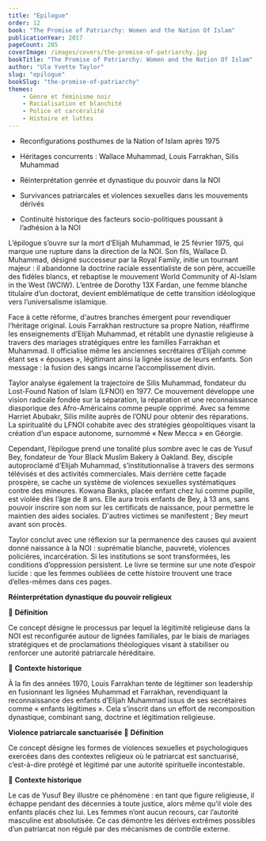 ```yaml
---
title: "Epilogue"
order: 12
book: "The Promise of Patriarchy: Women and the Nation Of Islam"
publicationYear: 2017
pageCount: 285
coverImage: /images/covers/the-promise-of-patriarchy.jpg
bookTitle: "The Promise of Patriarchy: Women and the Nation Of Islam"
author: "Ula Yvette Taylor"
slug: "epilogue"
bookSlug: "the-promise-of-patriarchy"
themes: 
    - Genre et féminisme noir
    - Racialisation et blanchité
    - Police et carcéralité
    - Histoire et luttes
---
```


<!--themes:start-->
- Reconfigurations posthumes de la Nation of Islam après 1975

- Héritages concurrents : Wallace Muhammad, Louis Farrakhan, Silis Muhammad

- Réinterprétation genrée et dynastique du pouvoir dans la NOI

- Survivances patriarcales et violences sexuelles dans les mouvements dérivés

- Continuité historique des facteurs socio-politiques poussant à l’adhésion à la NOI
<!--themes:end-->

<!--summary:start-->
L’épilogue s’ouvre sur la mort d’Elijah Muhammad, le 25 février 1975, qui marque une rupture dans la direction de la NOI. Son fils, Wallace D. Muhammad, désigné successeur par la Royal Family, initie un tournant majeur : il abandonne la doctrine raciale essentialiste de son père, accueille des fidèles blancs, et rebaptise le mouvement World Community of Al-Islam in the West (WCIW). L’entrée de Dorothy 13X Fardan, une femme blanche titulaire d’un doctorat, devient emblématique de cette transition idéologique vers l’universalisme islamique.

Face à cette réforme, d'autres branches émergent pour revendiquer l’héritage original. Louis Farrakhan restructure sa propre Nation, réaffirme les enseignements d’Elijah Muhammad, et rétablit une dynastie religieuse à travers des mariages stratégiques entre les familles Farrakhan et Muhammad. Il officialise même les anciennes secrétaires d’Elijah comme étant ses « épouses », légitimant ainsi la lignée issue de leurs enfants. Son message : la fusion des sangs incarne l’accomplissement divin.

Taylor analyse également la trajectoire de Silis Muhammad, fondateur du Lost-Found Nation of Islam (LFNOI) en 1977. Ce mouvement développe une vision radicale fondée sur la séparation, la réparation et une reconnaissance diasporique des Afro-Américains comme peuple opprimé. Avec sa femme Harriet Abubakr, Silis milite auprès de l’ONU pour obtenir des réparations. La spiritualité du LFNOI cohabite avec des stratégies géopolitiques visant la création d’un espace autonome, surnommé « New Mecca » en Géorgie.

Cependant, l’épilogue prend une tonalité plus sombre avec le cas de Yusuf Bey, fondateur de Your Black Muslim Bakery à Oakland. Bey, disciple autoproclamé d’Elijah Muhammad, s’institutionnalise à travers des sermons télévisés et des activités commerciales. Mais derrière cette façade prospère, se cache un système de violences sexuelles systématiques contre des mineures. Kowana Banks, placée enfant chez lui comme pupille, est violée dès l’âge de 8 ans. Elle aura trois enfants de Bey, à 13 ans, sans pouvoir inscrire son nom sur les certificats de naissance, pour permettre le maintien des aides sociales. D'autres victimes se manifestent ; Bey meurt avant son procès.

Taylor conclut avec une réflexion sur la permanence des causes qui avaient donné naissance à la NOI : suprématie blanche, pauvreté, violences policières, incarcération. Si les institutions se sont transformées, les conditions d’oppression persistent. Le livre se termine sur une note d’espoir lucide : que les femmes oubliées de cette histoire trouvent une trace d’elles-mêmes dans ces pages.
<!--summary:end-->

<!--concepts:start-->
**Réinterprétation dynastique du pouvoir religieux**

🔹 **Définition**

Ce concept désigne le processus par lequel la légitimité religieuse dans la NOI est reconfigurée autour de lignées familiales, par le biais de mariages stratégiques et de proclamations théologiques visant à stabiliser ou renforcer une autorité patriarcale héréditaire.

🔹 **Contexte historique**

À la fin des années 1970, Louis Farrakhan tente de légitimer son leadership en fusionnant les lignées Muhammad et Farrakhan, revendiquant la reconnaissance des enfants d’Elijah Muhammad issus de ses secrétaires comme « enfants légitimes ». Cela s’inscrit dans un effort de recomposition dynastique, combinant sang, doctrine et légitimation religieuse.


**Violence patriarcale sanctuarisée**
🔹 **Définition**

Ce concept désigne les formes de violences sexuelles et psychologiques exercées dans des contextes religieux où le patriarcat est sanctuarisé, c’est-à-dire protégé et légitimé par une autorité spirituelle incontestable.

🔹 **Contexte historique**

Le cas de Yusuf Bey illustre ce phénomène : en tant que figure religieuse, il échappe pendant des décennies à toute justice, alors même qu’il viole des enfants placés chez lui. Les femmes n’ont aucun recours, car l’autorité masculine est absolutisée. Ce cas démontre les dérives extrêmes possibles d’un patriarcat non régulé par des mécanismes de contrôle externe.
<!--concepts:end-->
